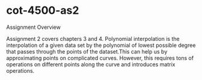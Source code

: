 # cot-4500-as2

Assignment Overview

Assignment 2 covers chapters 3 and 4. Polynomial interpolation is the interpolation of a given data set by the polynomial of lowest possible degree that passes through the points of the dataset.This can help us by approximating points on complicated curves. However, this requires tons of operations on different points along the curve and introduces matrix operations.



